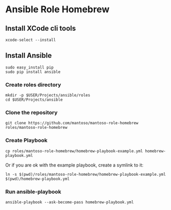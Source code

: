 # Ansible Role Homebrew

## Install XCode cli tools

```shell script
xcode-select --install
```

## Install Ansible

```shell script
sudo easy_install pip
sudo pip install ansible
```

### Create roles directory

```shell script
mkdir -p $USER/Projects/ansible/roles
cd $USER/Projects/ansible
```

### Clone the repository

```shell script
git clone https://github.com/mantoso/mantoso-role-homebrew roles/mantoso-role-homebrew
```

### Create Playbook

```shell script
cp roles/mantoso-role-homebrew/homebrew-playbook-example.yml homebrew-playbook.yml
```

Or if you are ok with the example playbook, create a symlink to it:

```shell script
ln -s $(pwd)/roles/mantoso-role-homebrew/homebrew-playbook-example.yml $(pwd)/homebrew-playbook.yml
```

### Run ansible-playbook

```shell script
ansible-playbook --ask-become-pass homebrew-playbook.yml
```
